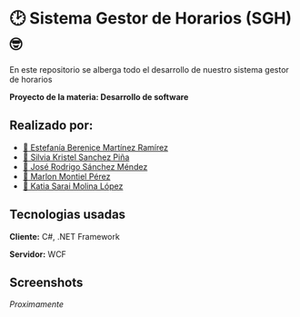 
# 🕑 Sistema Gestor de Horarios (SGH) 🤓
En este repositorio se alberga todo el desarrollo de nuestro 
sistema gestor de horarios 

__Proyecto de la materia: Desarrollo de software__
## Realizado por: 

 - [👩 Estefanía Berenice Martínez Ramírez](https://github.com/EstefaniaMR22)
 - [👩 Silvia Kristel Sanchez Piña](https://github.com/SilviaKristelSP)
 - [👨 José Rodrigo Sánchez Méndez](https://github.com/Rodri-Soft)
 - [👨 Marlon Montiel Pérez](https://github.com/sufragad0r)
 - [👩 Katia Sarai Molina López](https://github.com/KatiaMolina)



## Tecnologias usadas

**Cliente:** C#, .NET Framework

**Servidor:** WCF


## Screenshots

*Proximamente*

